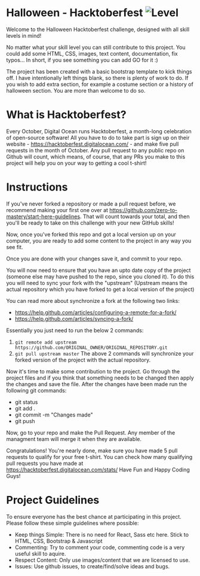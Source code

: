 # Halloween - Hacktoberfest ![Level](https://img.shields.io/badge/Tech-HTML-orange.svg?longCache=true&style=for-the-badge)
Welcome to the Halloween Hacktoberfest challenge, designed with all skill levels in mind!

No matter what your skill level you can still contribute to this project. You could add some HTML, CSS, images, text content, documentation, fix typos... In short, if you see something you can add GO for it :)

The project has been created with a basic bootstrap template to kick things off. I have intentionally left things blank, so there is plenty of work to do. If you wish to add extra section, for example a costume section or a history of halloween section. You are more than welcome to do so. 

# What is Hacktoberfest?
Every October, Digital Ocean runs Hacktoberfest, a month-long celebration of open-source software! All you have to do to take part is sign up on their website - https://hacktoberfest.digitalocean.com/ - and make five pull requests in the month of October. Any pull request to any public repo on Github will count, which means, of course, that any PRs you make to this project will help you on your way to getting a cool t-shirt!

# Instructions 
If you've never forked a repository or made a pull request before, we recommend making your first one over at https://github.com/zero-to-mastery/start-here-guidelines. That will count towards your total, and then you'll be ready to take on this challenge with your new GitHub skills!

Now, once you've forked this repo and got a local version up on your computer, you are ready to add some content to the project in any way you see fit.

Once you are done with your changes save it, and commit to your repo.

You will now need to ensure that you have an upto date copy of the project (someone else may have pushed to the repo, since you cloned it). To do this you will need to sync your fork with the "upstream" (Upstream means the actual repository which you have forked to get a local version of the project) 

You can read more about synchronize a fork at the following two links:
- https://help.github.com/articles/configuring-a-remote-for-a-fork/
- https://help.github.com/articles/syncing-a-fork/

Essentially you just need to run the below 2 commands: 
1) `git remote add upstream https://github.com/ORIGINAL_OWNER/ORIGINAL_REPOSITORY.git`
2) `git pull upstream master`
The above 2 commands will synchronize your forked version of the project with the actual repository.

Now it's time to make some contribution to the project. Go through the project files and if you think that something needs to be changed then apply the changes and save the file. After the changes have been made run the following git commands:

- git status
- git add .
- git commit -m "Changes made"
- git push

Now, go to your repo and make the Pull Request. Any member of the managment team will merge it when they are available.

Congratulations! You're nearly done, make sure you have made 5 pull requests to qualify for your free t-shirt. You can check how many qualifying pull requests you have made at https://hacktoberfest.digitalocean.com/stats/<YOUR-GH-NAME>
Have Fun and Happy Coding Guys!

# Project Guidelines
To ensure everyone has the best chance at participating in this  project. Please follow these simple guidelines where possible:

- Keep things Simple: There is no need for React, Sass etc here. Stick to HTML, CSS, Bootstrap & Javascript
- Commenting: Try to comment your code, commenting code is a very useful skill to aquire.
- Respect Content: Only use images/content that we are licensed to use.
- Issues: Use github issues, to create/find/solve ideas and bugs. 
